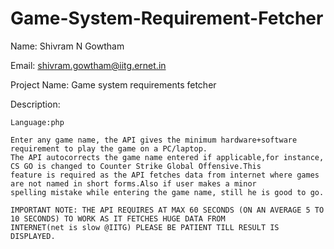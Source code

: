 # Game-System-Requirement-Fetcher

Name: Shivram N Gowtham

Email: shivram.gowtham@iitg.ernet.in

Project Name: Game system requirements fetcher

Description:
	
	Language:php
	
	Enter any game name, the API gives the minimum hardware+software requirement to play the game on a PC/laptop.
	The API autocorrects the game name entered if applicable,for instance, CS GO is changed to Counter Strike Global Offensive.This 
	feature is required as the API fetches data from internet where games are not named in short forms.Also if user makes a minor 
	spelling mistake while entering the game name, still he is good to go.
		
	IMPORTANT NOTE: THE API REQUIRES AT MAX 60 SECONDS (ON AN AVERAGE 5 TO 10 SECONDS) TO WORK AS IT FETCHES HUGE DATA FROM 			INTERNET(net is slow @IITG) PLEASE BE PATIENT TILL RESULT IS DISPLAYED. 
